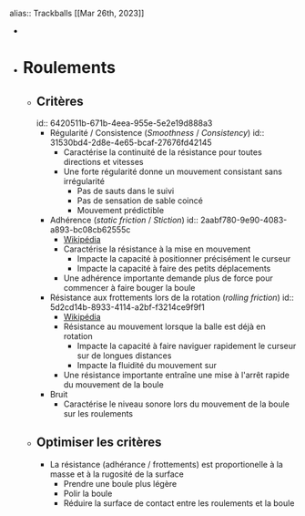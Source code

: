 alias:: Trackballs
[[Mar 26th, 2023]]

-
- # Roulements
	- ## Critères
	  id:: 6420511b-671b-4eea-955e-5e2e19d888a3
		- Régularité / Consistence (*Smoothness* / *Consistency*)
		  id:: 31530bd4-2d8e-4e65-bcaf-27676fd42145
			- Caractérise la continuité de la résistance pour toutes directions et vitesses
			- Une forte régularité donne un mouvement consistant sans irrégularité
				- Pas de sauts dans le suivi
				- Pas de sensation de sable coincé
				- Mouvement prédictible
		- Adhérence (*static friction* / *Stiction*)
		  id:: 2aabf780-9e90-4083-a893-bc08cb62555c
			- [Wikipédia](https://en.wikipedia.org/wiki/Stiction)
			- Caractérise la résistance à la mise en mouvement
				- Impacte la capacité à positionner précisément le curseur
				- Impacte la capacité à faire des petits déplacements
			- Une adhérence importante demande plus de force pour commencer à faire bouger la boule
		- Résistance aux frottements lors de la rotation (*rolling friction*)
		  id:: 5d2cd14b-8933-4114-a2bf-f3214ce9f9f1
			- [Wikipédia](https://en.wikipedia.org/wiki/Rolling)
			- Résistance au mouvement lorsque la balle est déjà en rotation
				- Impacte la capacité à faire naviguer rapidement le curseur sur de longues distances
				- Impacte la fluidité du mouvement sur
			- Une résistance importante entraîne une mise à l'arrêt rapide du mouvement de la boule
		- Bruit
			- Caractérise le niveau sonore lors du mouvement de la boule sur les roulements
	- ## Optimiser les critères
		- La résistance (adhérance / frottements) est proportionelle à la masse et à la rugosité de la surface
			- Prendre une boule plus légère
			- Polir la boule
			- Réduire la surface de contact entre les roulements et la boule